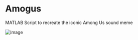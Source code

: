 # Amogus
MATLAB Script to recreate the iconic Among Us sound meme

![image](https://i.imgur.com/GIV4NkF.gif)
